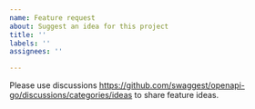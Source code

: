 ```yaml
---
name: Feature request
about: Suggest an idea for this project
title: ''
labels: ''
assignees: ''

---
```


Please use discussions https://github.com/swaggest/openapi-go/discussions/categories/ideas to share feature ideas.
